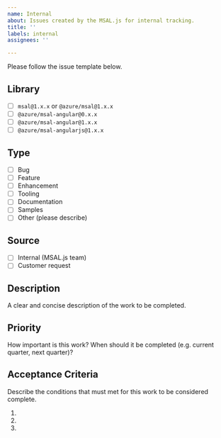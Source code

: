 ```yaml
---
name: Internal
about: Issues created by the MSAL.js for internal tracking.
title: ''
labels: internal
assignees: ''

---
```


Please follow the issue template below. 

## Library
- [ ] `msal@1.x.x` or `@azure/msal@1.x.x`
- [ ] `@azure/msal-angular@0.x.x`
- [ ] `@azure/msal-angular@1.x.x`
- [ ] `@azure/msal-angularjs@1.x.x`

## Type
- [ ] Bug
- [ ] Feature
- [ ] Enhancement
- [ ] Tooling
- [ ] Documentation
- [ ] Samples
- [ ] Other (please describe)

## Source
- [ ] Internal (MSAL.js team)
- [ ] Customer request

## Description
A clear and concise description of the work to be completed.

## Priority
How important is this work? When should it be completed (e.g. current quarter, next quarter)?

## Acceptance Criteria
Describe the conditions that must met for this work to be considered complete.

1. 
2. 
3.
